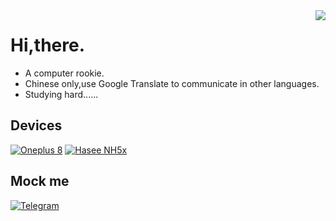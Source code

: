 <img align="right" src="https://github-readme-stats.vercel.app/api?username=hidrid0125&show_icons=true&theme=onedark&hide_title=tru&hide_border=true">

# Hi,there.
 - A computer rookie.
 - Chinese only,use Google Translate to communicate in other languages.
 - Studying hard......

## Devices
[![Oneplus 8](https://img.shields.io/badge/OnePlus%208-FF0000?style=flat-square&logo=oneplus&logoColor=ffffff)](https://www.oneplus.com)
[![Hasee NH5x](https://img.shields.io/badge/Hasee%20NH5x-d9b611?style=flat-square&logoColor=ffffff)](http://www.hasee.com/en/index.aspx)

## Mock me
[![Telegram](https://img.shields.io/badge/%40Hidr05-1685a9?style=flat-square&logo=telegram&logoColor=ffffff)](https://t.me/Hidr05)
